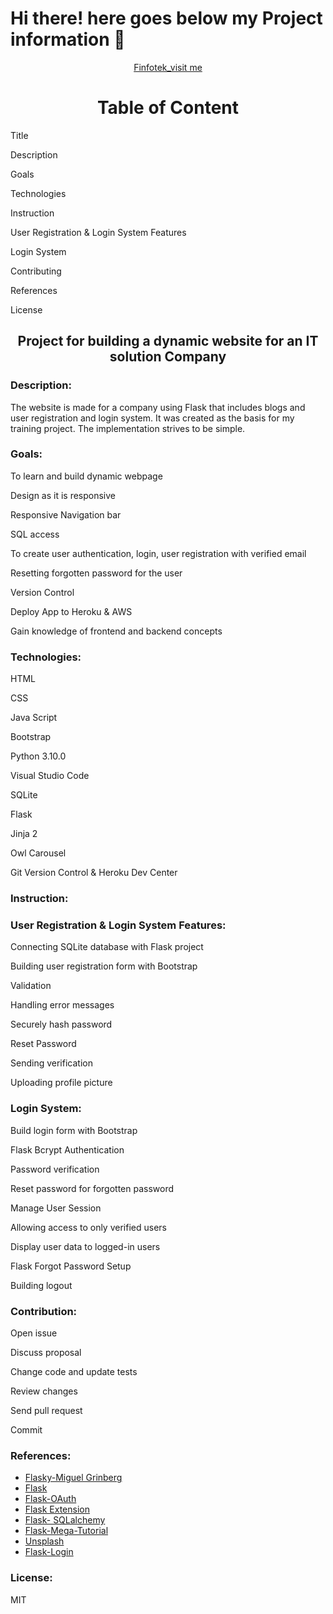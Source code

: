   # Hi there! here goes below my Project information 👋


<div align="center"><a href="https://finfotek.herokuapp.com/">Finfotek_visit me</a></div>    
<h1 align="center">Table of Content</h1>
 
   <p>Title</p>
   <p>Description</p>
   <p>Goals</p>
   <p>Technologies</p>
   <p>Instruction</p>
   <P>User Registration & Login System Features</p>
   <p>Login System</p>
   <p>Contributing</p>
   <p>References</p>
   <p>License</p>
   
<h2 align="center">Project for building a dynamic website for an IT solution Company</h2>

<h3 align="left">Description:</h3>

  <p>The website is made for a company using Flask that  includes blogs and user registration and login system. It was created as the basis for my training project. The implementation strives to be simple. </p>
    
 <h3 align="left"> Goals:</h3>
 
  <p>To learn and build dynamic webpage</p>
  <p>Design as it is responsive</p>	
  <p>Responsive Navigation bar</p>
  <p>SQL access</p>
  <p>To create user authentication, login, user registration with verified email</p>
  <p>Resetting forgotten password for the user</p>
  <p>Version Control</p>
  <p>Deploy App to Heroku & AWS</p>
  <p>Gain knowledge of frontend and backend concepts</p>
  
  <h3 align="left">Technologies:</h3>
 
  <p>HTML</p>
  <p>CSS</p>
  <p>Java Script</p>
  <p>Bootstrap</p>
  <p>Python 3.10.0</p>
  <p>Visual Studio Code</p>
  <p>SQLite</p>
  <p>Flask</p>
  <p>Jinja 2</p>
  <p>Owl Carousel</p>
  <p>Git Version Control & Heroku Dev Center</p>
 
 <h3 align="left">Instruction:</h3>
   
<p> </p>

 <h3 align="left">User Registration & Login System Features:</h3>

  <p>Connecting SQLite database with Flask project</p>
  <p>Building user registration form with Bootstrap</p>
  <p>Validation</p>
  <p>Handling error messages</p>
  <p>Securely hash password</p>
  <p>Reset Password</p>
  <p>Sending verification</p> 
  <p>Uploading profile picture</p>
  
  <h3 align="left">Login System:</h3>
  
 <p>Build login form with Bootstrap</p>
 <p>Flask Bcrypt Authentication</p>
 <p>Password verification</p>
 <p>Reset password for forgotten password</p>
 <p>Manage User Session</p>
 <p>Allowing access to only verified users</p>
 <p>Display user data to logged-in users</p>
 <p>Flask Forgot Password Setup</p>
 <p>Building logout</p>

<h3 align="left">Contribution:</h3>
  
 <p>Open issue</p>
 <p>Discuss proposal</p>
 <p>Change code and update tests</p>
 <p>Review changes</p>
 <p>Send pull request</p>
 <p>Commit</p>

  <h3 align="left">References:</h3>

<ul>
<li><a href="https://github.com/miguelgrinberg/flasky">Flasky-Miguel Grinberg</a></li>
<li><a href="https://flask.palletsprojects.com/en/2.0.x/">Flask</a></li>
<li><a href="https://pythonhosted.org/Flask-OAuth/">Flask-OAuth</a></li>
<li><a href=”https://flask.palletsprojects.com/en/2.0.x/extensions/”>Flask Extension</a></li>
<li><a href="https://flask-sqlalchemy.palletsprojects.com/en/2.x/">Flask- SQLalchemy</a></li>
<li><a href=" https://blog.miguelgrinberg.com/post/the-flask-mega-tutorial-part-i-hello-world">Flask-Mega-Tutorial</a></li>
<li><a href="https://unsplash.com/">Unsplash</a></li>
<li><a href="https://flask-login.readthedocs.io/en/latest/#configuring-your-application">Flask-Login</a></li>

</ul>

<h3 align="left">License:</h3>
  
<p>MIT</p>



